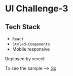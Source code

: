 # UI Challenge-3
 
## Tech Stack
 - `React`
 - `Styled-Compenents`
-  Mobile responsive
 
 Deployed by vercel.
 
 To see the sample --> [Go]()
